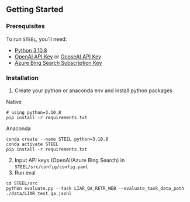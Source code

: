 Getting Started
---------------

### Prerequisites

To run `STEEL`, you'll need:

* [Python 3.10.8](https://www.python.org/downloads/)
* [OpenAI API Key](https://beta.openai.com/signup) or [GooseAI API Key](https://goose.ai/)
* [Azure Bing Search Subscription Key](https://www.microsoft.com/en-us/bing/apis/bing-web-search-api/)

### Installation

1. Create your python or anaconda env and install python packages

Native
```
# using python=3.10.8
pip install -r requirements.txt
```

Anaconda
```
conda create --name STEEL python=3.10.8
conda activate STEEL
pip install -r requirements.txt
```

2. Input API keys (OpenAI/Azure Bing Search) in `STEEL/src/config/config.yaml` 
3. Run eval
```
cd STEEL/src
python evaluate.py --task LIAR_QA_RETR_WEB --evaluate_task_data_path ./data/LIAR_test_qa.jsonl 


